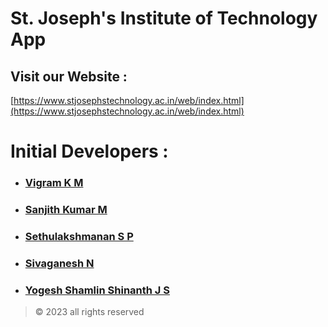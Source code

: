 # St. Joseph's Institute of Technology App

## Visit our Website :
 [https://www.stjosephstechnology.ac.in/web/index.html](https://www.stjosephstechnology.ac.in/web/index.html)


# Initial Developers :
+ ### [Vigram K M ](https://github.com/Vigram-Mani)
+ ### [Sanjith Kumar M ](https://github.com/sanjith1309)
+ ### [Sethulakshmanan S P ](https://github.com/sethubolt7)
+ ### [Sivaganesh N](https://github.com/Sivag1203)
+ ### [Yogesh Shamlin Shinanth J S](https://github.com/YOGESHnick)

> © 2023 all rights reserved
